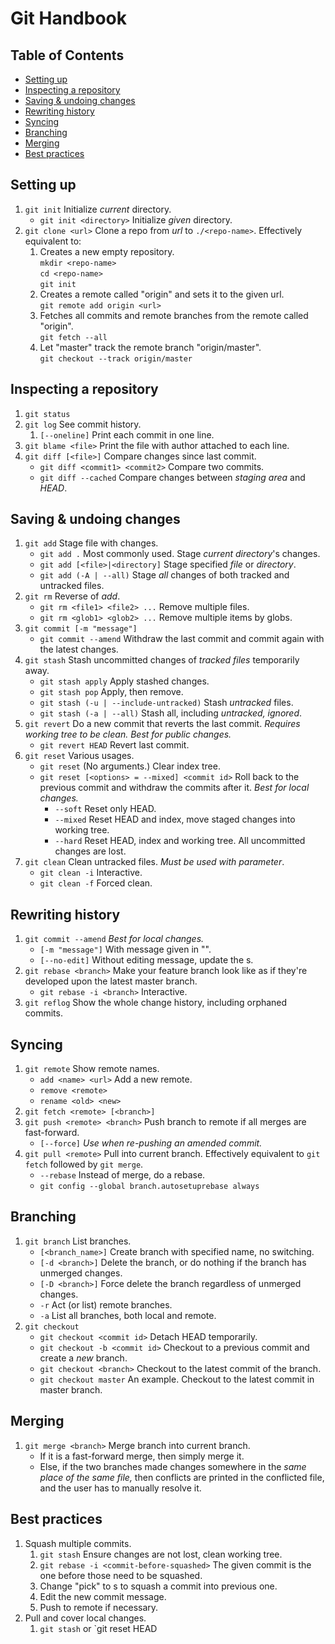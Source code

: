 # Git Handbook <!-- omit in toc -->

## Table of Contents <!-- omit in toc -->

- [Setting up](#setting-up)
- [Inspecting a repository](#inspecting-a-repository)
- [Saving & undoing changes](#saving--undoing-changes)
- [Rewriting history](#rewriting-history)
- [Syncing](#syncing)
- [Branching](#branching)
- [Merging](#merging)
- [Best practices](#best-practices)

## Setting up

1. `git init` Initialize *current* directory.
   - `git init <directory>` Initialize *given* directory.
1. `git clone <url>` Clone a repo from *url* to `./<repo-name>`. Effectively equivalent to:
   1. Creates a new empty repository.  
      `mkdir <repo-name>`  
      `cd <repo-name>`  
      `git init`
   1. Creates a remote called "origin" and sets it to the given url.  
      `git remote add origin <url>`
   1. Fetches all commits and remote branches from the remote called "origin".  
      `git fetch --all`
   1. Let "master" track the remote branch "origin/master".  
      `git checkout --track origin/master`

## Inspecting a repository

1. `git status`
1. `git log` See commit history.
   1. `[--oneline]` Print each commit in one line.
1. `git blame <file>` Print the file with author attached to each line.
1. `git diff [<file>]` Compare changes since last commit.
   - `git diff <commit1> <commit2>` Compare two commits.
   - `git diff --cached` Compare changes between *staging area* and *HEAD*.

## Saving & undoing changes

1. `git add` Stage file with changes.
   - `git add .` Most commonly used. Stage *current directory*'s changes.
   - `git add [<file>|<directory]` Stage specified *file* or *directory*.
   - `git add (-A | --all)` Stage *all* changes of both tracked and untracked files.
1. `git rm` Reverse of *add*.
   - `git rm <file1> <file2> ...` Remove multiple files.
   - `git rm <glob1> <glob2> ...` Remove multiple items by globs.
1. `git commit [-m "message"]`
   - `git commit --amend` Withdraw the last commit and commit again with the latest changes.
1. `git stash` Stash uncommitted changes of *tracked files* temporarily away.
   - `git stash apply` Apply stashed changes.
   - `git stash pop` Apply, then remove.
   - `git stash (-u | --include-untracked)` Stash *untracked* files.
   - `git stash (-a | --all)` Stash all, including *untracked, ignored*.
1. `git revert` Do a new commit that reverts the last commit. *Requires working tree to be clean.* *Best for public changes.*
   - `git revert HEAD` Revert last commit.
1. `git reset` Various usages.
   - `git reset` (No arguments.) Clear index tree.
   - `git reset [<options> = --mixed] <commit id>` Roll back to the previous commit and withdraw the commits after it. *Best for local changes.*
      - `--soft` Reset only HEAD.
      - `--mixed` Reset HEAD and index, move staged changes into working tree.
      - `--hard` Reset HEAD, index and working tree. All uncommitted changes are lost.
1. `git clean` Clean untracked files. *Must be used with parameter*.
   - `git clean -i` Interactive.
   - `git clean -f` Forced clean.

## Rewriting history

1. `git commit --amend` *Best for local changes.*
   - `[-m "message"]` With message given in "".
   - `[--no-edit]` Without editing message, update the s.
1. `git rebase <branch>` Make your feature branch look like as if they're developed upon the latest master branch.
   - `git rebase -i <branch>` Interactive.
1. `git reflog` Show the whole change history, including orphaned commits.

## Syncing

1. `git remote` Show remote names.
   - `add <name> <url>` Add a new remote.
   - `remove <remote>`
   - `rename <old> <new>`
1. `git fetch <remote> [<branch>]`
1. `git push <remote> <branch>` Push branch to remote if all merges are fast-forward.
   - `[--force]` *Use when re-pushing an amended commit.*
1. `git pull <remote>` Pull into current branch. Effectively equivalent to `git fetch` followed by `git merge`.
   - `--rebase` Instead of merge, do a rebase.
   - `git config --global branch.autosetuprebase always`

## Branching

1. `git branch` List branches.
   - `[<branch_name>]` Create branch with specified name, no switching.
   - `[-d <branch>]` Delete the branch, or do nothing if the branch has unmerged changes.
   - `[-D <branch>]` Force delete the branch regardless of unmerged changes.
   - `-r` Act (or list) remote branches.
   - `-a` List all branches, both local and remote.
1. `git checkout`
   - `git checkout <commit id>` Detach HEAD temporarily.
   - `git checkout -b <commit id>` Checkout to a previous commit and create a *new* branch.
   - `git checkout <branch>` Checkout to the latest commit of the branch.
   - `git checkout master` An example. Checkout to the latest commit in master branch.

## Merging

1. `git merge <branch>` Merge branch into current branch.
   - If it is a fast-forward merge, then simply merge it.
   - Else, if the two branches made changes somewhere in the *same place of the same file,* then conflicts are printed in the conflicted file, and the user has to manually resolve it.

## Best practices

1. Squash multiple commits.
   1. `git stash` Ensure changes are not lost, clean working tree.
   1. `git rebase -i <commit-before-squashed>` The given commit is the one before those need to be squashed.
   1. Change "pick" to s to squash a commit into previous one.
   1. Edit the new commit message.
   1. Push to remote if necessary.
1. Pull and cover local changes.
   1. `git stash` or `git reset HEAD
